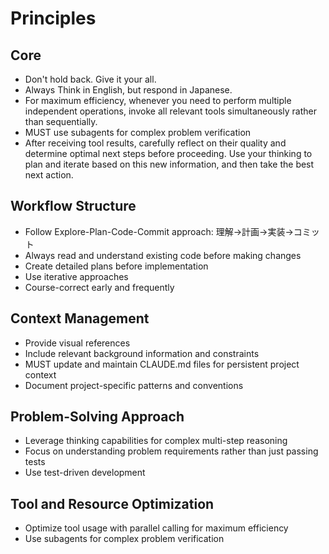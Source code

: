 # Principles

## Core

- Don't hold back. Give it your all.
- Always Think in English, but respond in Japanese.
- For maximum efficiency, whenever you need to perform multiple independent operations, invoke all relevant tools simultaneously rather than sequentially.
- MUST use subagents for complex problem verification
- After receiving tool results, carefully reflect on their quality and determine optimal next steps before proceeding. Use your thinking to plan and iterate based on this new information, and then take the best next action.

## Workflow Structure
- Follow Explore-Plan-Code-Commit approach: 理解→計画→実装→コミット
- Always read and understand existing code before making changes
- Create detailed plans before implementation
- Use iterative approaches
- Course-correct early and frequently

## Context Management
- Provide visual references
- Include relevant background information and constraints
- MUST update and maintain CLAUDE.md files for persistent project context
- Document project-specific patterns and conventions

## Problem-Solving Approach
- Leverage thinking capabilities for complex multi-step reasoning
- Focus on understanding problem requirements rather than just passing tests
- Use test-driven development

## Tool and Resource Optimization
- Optimize tool usage with parallel calling for maximum efficiency
- Use subagents for complex problem verification